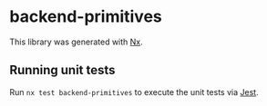 # backend-primitives

This library was generated with [Nx](https://nx.dev).

## Running unit tests

Run `nx test backend-primitives` to execute the unit tests via [Jest](https://jestjs.io).
